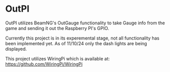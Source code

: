 # OutPI
OutPI utilizes BeamNG's OutGauge functionality to take Gauge info from the game and sending it out the Raspberry PI's GPIO.

Currently this project is in its experemental stage, not all functionality has been implemented yet. As of 11/10/24 only the dash lights are being displayed.

This project utilizes WiringPi which is available at: https://github.com/WiringPi/WiringPi
